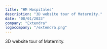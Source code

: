 ```yaml
---
title: "HM Hospitales"
description: "3D website tour of Maternity."
date: "08/01/2023"
company: "Extendra"
logocompany: "/extendra.png"
---
```

3D website tour of Maternity.
